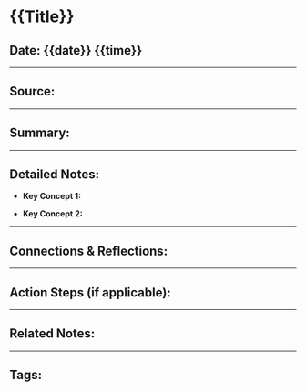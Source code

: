 # {{Title}}

## Date: {{date}} {{time}}

---

## Source: 


---

## Summary:


---

## Detailed Notes:


- **Key Concept 1:**
   

- **Key Concept 2:**
  

---

## Connections & Reflections:


---

## Action Steps (if applicable):


---

## Related Notes:


---

## Tags:

